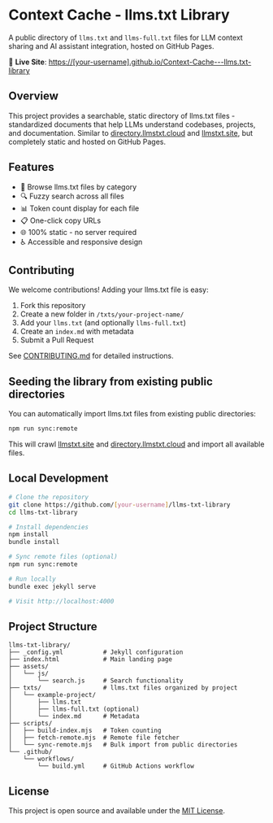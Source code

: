 # Context Cache - llms.txt Library

A public directory of `llms.txt` and `llms-full.txt` files for LLM context sharing and AI assistant integration, hosted on GitHub Pages.

🔗 **Live Site**: [https://[your-username].github.io/Context-Cache---llms.txt-library](https://[your-username].github.io/Context-Cache---llms.txt-library)

## Overview

This project provides a searchable, static directory of llms.txt files - standardized documents that help LLMs understand codebases, projects, and documentation. Similar to [directory.llmstxt.cloud](https://directory.llmstxt.cloud) and [llmstxt.site](https://llmstxt.site), but completely static and hosted on GitHub Pages.

## Features

- 📁 Browse llms.txt files by category
- 🔍 Fuzzy search across all files
- 📊 Token count display for each file
- 📋 One-click copy URLs
- 🌐 100% static - no server required
- ♿ Accessible and responsive design

## Contributing

We welcome contributions! Adding your llms.txt file is easy:

1. Fork this repository
2. Create a new folder in `/txts/your-project-name/`
3. Add your `llms.txt` (and optionally `llms-full.txt`)
4. Create an `index.md` with metadata
5. Submit a Pull Request

See [CONTRIBUTING.md](CONTRIBUTING.md) for detailed instructions.

## Seeding the library from existing public directories

You can automatically import llms.txt files from existing public directories:

```bash
npm run sync:remote
```

This will crawl [llmstxt.site](https://llmstxt.site) and [directory.llmstxt.cloud](https://directory.llmstxt.cloud) and import all available files.

## Local Development

```bash
# Clone the repository
git clone https://github.com/[your-username]/llms-txt-library
cd llms-txt-library

# Install dependencies
npm install
bundle install

# Sync remote files (optional)
npm run sync:remote

# Run locally
bundle exec jekyll serve

# Visit http://localhost:4000
```

## Project Structure

```
llms-txt-library/
├── _config.yml           # Jekyll configuration
├── index.html            # Main landing page
├── assets/
│   └── js/
│       └── search.js     # Search functionality
├── txts/                 # llms.txt files organized by project
│   └── example-project/
│       ├── llms.txt
│       ├── llms-full.txt (optional)
│       └── index.md      # Metadata
├── scripts/
│   ├── build-index.mjs   # Token counting
│   ├── fetch-remote.mjs  # Remote file fetcher
│   └── sync-remote.mjs   # Bulk import from public directories
└── .github/
    └── workflows/
        └── build.yml     # GitHub Actions workflow
```

## License

This project is open source and available under the [MIT License](LICENSE).